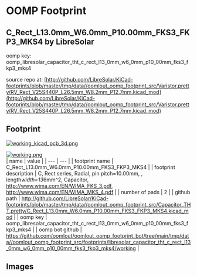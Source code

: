 # OOMP Footprint  
## C_Rect_L13.0mm_W6.0mm_P10.00mm_FKS3_FKP3_MKS4  by LibreSolar  
  
oomp key: oomp_libresolar_capacitor_tht_c_rect_l13_0mm_w6_0mm_p10_00mm_fks3_fkp3_mks4  
  
source repo at: [http://github.com/LibreSolar/KiCad-footprints/blob/master/tmp/data//oomlout_oomp_footprint_src/Varistor.pretty/RV_Rect_V25S440P_L26.5mm_W8.2mm_P12.7mm.kicad_mod](http://github.com/LibreSolar/KiCad-footprints/blob/master/tmp/data//oomlout_oomp_footprint_src/Varistor.pretty/RV_Rect_V25S440P_L26.5mm_W8.2mm_P12.7mm.kicad_mod)  
## Footprint  
  
[![working_kicad_pcb_3d.png](working_kicad_pcb_3d_600.png)](working_kicad_pcb_3d.png)  
  
[![working.png](working_600.png)](working.png)  
| name | value | 
| --- | --- | 
| footprint name | C_Rect_L13.0mm_W6.0mm_P10.00mm_FKS3_FKP3_MKS4 | 
| footprint description | C, Rect series, Radial, pin pitch=10.00mm, , length*width=13*6mm^2, Capacitor, http://www.wima.com/EN/WIMA_FKS_3.pdf, http://www.wima.com/EN/WIMA_MKS_4.pdf | 
| number of pads | 2 | 
| github path | http://github.com/LibreSolar/KiCad-footprints/blob/master/tmp/data//oomlout_oomp_footprint_src/Capacitor_THT.pretty/C_Rect_L13.0mm_W6.0mm_P10.00mm_FKS3_FKP3_MKS4.kicad_mod | 
| oomp key | oomp_libresolar_capacitor_tht_c_rect_l13_0mm_w6_0mm_p10_00mm_fks3_fkp3_mks4 | 
| oomp bot github | https://github.com/oomlout/oomlout_oomp_footprint_bot/tree/main/tmp/data//oomlout_oomp_footprint_src/footprints/libresolar_capacitor_tht_c_rect_l13_0mm_w6_0mm_p10_00mm_fks3_fkp3_mks4/working | 
## Images  
